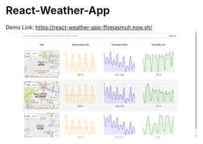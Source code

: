 # React-Weather-App
Demo Link: https://react-weather-app-ffvejasmuh.now.sh/
<br><b>
![alt text](https://github.com/srijannnd/React-Weather-App/blob/master/1.png)
